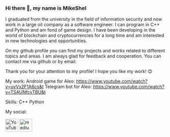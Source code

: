 ### Hi there 👋, my name is MikeShel


I graduated from the university in the field of information security and now work in a large oil company as a software engineer. I can program in C++ and Python and am fond of game design. I have been developing in the world of blockchain and cryptocurrencies for a long time and am interested in new technologies and opportunities.

On my github profile you can find my projects and works related to different topics and areas. I am always glad for feedback and cooperation. You can contact me via github or by email.

Thank you for your attention to my profile! I hope you like my work! 😊

My work: 
Android game for Aleo: https://www.youtube.com/watch?v=uvVx2F1A6cs&t
Telegram bot for Aleo: https://www.youtube.com/watch?v=TSAUNfcyTBU&t

Skills: C++ Python

My social:



[<img src='https://cdn.jsdelivr.net/npm/simple-icons@3.0.1/icons/youtube.svg' alt='YouTube' height='40'>](https://www.youtube.com/channel/https://www.youtube.com/@Aleo_Fan_Channel/videos)  [<img src='https://cdn.jsdelivr.net/npm/simple-icons@3.0.1/icons/medium.svg' alt='medium' height='40'>](https://medium.com/@risingskill67)  

